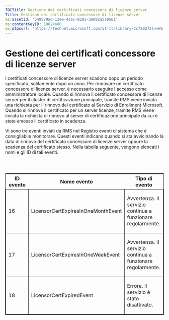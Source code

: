 ```yaml
---
TOCTitle: Gestione dei certificati concessore di licenze server
Title: Gestione dei certificati concessore di licenze server
ms:assetid: '549979ad-13ee-4abc-8281-3e002a5a9561'
ms:contentKeyID: 18824600
ms:mtpsurl: 'https://technet.microsoft.com/it-it/library/Cc720272(v=WS.10)'
---
```


Gestione dei certificati concessore di licenze server
=====================================================

I certificati concessore di licenze server scadono dopo un periodo specificato, solitamente dopo un anno. Per rinnovare un certificato concessore di licenze server, è necessario eseguire l'accesso come amministratore locale. Quando si rinnova il certificato concessore di licenze server per il cluster di certificazione principale, tramite RMS viene inviata una richiesta per il rinnovo del certificato al Servizio di Enrollment Microsoft. Quando si rinnova il certificato per un server licenze, tramite RMS viene inviata la richiesta di rinnovo al server di certificazione principale da cui è stato emesso il certificato in scadenza.

Vi sono tre eventi inviati da RMS nel Registro eventi di sistema che è consigliabile monitorare. Questi eventi indicano quando si sta avvicinando la data di rinnovo del certificato concessore di licenze server oppure la scadenza del certificato stesso. Nella tabella seguente, vengono elencati i nomi e gli ID di tali eventi.

###  

<p> </p>
<table style="border:1px solid black;">
<colgroup>
<col width="33%" />
<col width="33%" />
<col width="33%" />
</colgroup>
<thead>
<tr class="header">
<th>ID evento</th>
<th>Nome evento</th>
<th>Tipo di evento</th>
</tr>
</thead>
<tbody>
<tr class="odd">
<td style="border:1px solid black;"><p>16</p></td>
<td style="border:1px solid black;"><p>LicensorCertExpiresInOneMonthEvent</p></td>
<td style="border:1px solid black;"><p>Avvertenza. Il servizio continua a funzionare regolarmente.</p></td>
</tr>  
<tr class="even">
<td style="border:1px solid black;"><p>17</p></td>
<td style="border:1px solid black;"><p>LicensorCertExpiresInOneWeekEvent</p></td>
<td style="border:1px solid black;"><p>Avvertenza. Il servizio continua a funzionare regolarmente.</p></td>
</tr>  
<tr class="odd">
<td style="border:1px solid black;"><p>18</p></td>
<td style="border:1px solid black;"><p>LicensorCertExpiredEvent</p></td>
<td style="border:1px solid black;"><p>Errore. Il servizio è stato disattivato.</p></td>
</tr>  
</tbody>  
</table>

